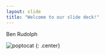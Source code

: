 ```yaml
---
layout: slide
title: "Welcome to our slide deck!"
---
```


Ben Rudolph

![poptocat](https://octodex.github.com/images/poptocat.png)
{: .center}
